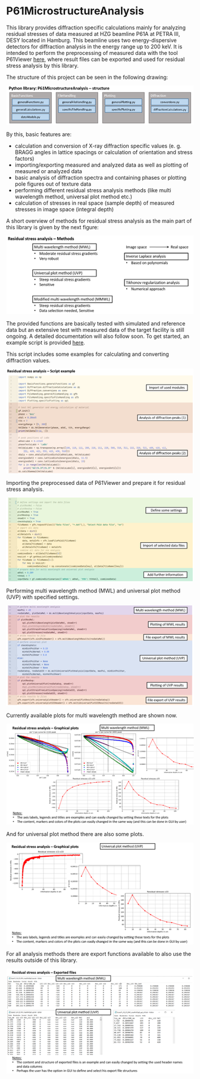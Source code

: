 # P61MicrostructureAnalysis
This library provides diffraction specific calculations mainly for analyzing residual stresses of data 
measured at HZG beamline P61A at PETRA III, DESY located in Hamburg. 
This beamline uses two energy-dispersive detectors for diffraction analysis in the energy range up to 200 keV. 
It is intended to perform the preprocessing of measured data with the tool P61Viewer [here](https://github.com/glebdovzhenko/P61Viewer), 
where result files can be exported and used for residual stress analysis by this library.

The structure of this project can be seen in the following drawing:

![Structure of project](img/ProjectStructure.png)

By this, basic features are:
* calculation and conversion of X-ray diffraction specific values (e. g. BRAGG angles in lattice spacings or calculation of orientation and stress factors)
* importing/exporting measured and analyzed data as well as plotting of measured or analyzed data
* basic analysis of diffraction spectra and containing phases or plotting pole figures out of texture data
* performing different residual stress analysis methods (like multi wavelength method, universal plot method etc.)
* calculation of stresses in real space (sample depth) of measured stresses in image space (integral depth)

A short overview of methods for residual stress analysis as the main part of this library is given by the next figure:

![Residual stress methods](img/ResidualStressMethods.png)

The provided functions are basically tested with simulated and reference data 
but an extensive test with measured data of the target facility is still ongoing. 
A detailed documentation will also follow soon. To get started, an example script 
is provided [here](https://github.com/SebastianProg/P61MicrostructureAnalysis/blob/main/src/TestDataHandlingP61A.py).

This script includes some examples for calculating and converting diffraction values.

![Script example 1](img/ScriptExample1.png)

Importing the preprocessed data of P61Viewer and prepare it for residual stress analysis.

![Script example 2](img/ScriptExample2.png)

Performing multi wavelength method (MWL) and universal plot method (UVP) with specified settings.

![Script example 3](img/ScriptExample3.png)

Currently available plots for multi wavelength method are shown now.

![multi wavelength method plots](img/MWL_plots.png)

And for universal plot method there are also some plots.

![universal plot method plots](img/UVP_plots.png)

For all analysis methods there are export functions available to also use the results outside of this library.

![export residual stress data](img/ResultFiles.png)
